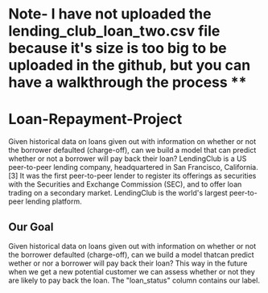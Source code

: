 # Note- I have not uploaded the lending_club_loan_two.csv file because it's size is too big to be uploaded in the github, but you can have a walkthrough the process **
# Loan-Repayment-Project
Given historical data on loans given out with information on whether or not the borrower defaulted (charge-off), can we build a model that can predict whether or not a borrower will pay back their loan?
LendingClub is a US peer-to-peer lending company, headquartered in San Francisco, California.[3] It was the first peer-to-peer lender to register its offerings as securities with the Securities and Exchange Commission (SEC), and to offer loan trading on a secondary market. LendingClub is the world's largest peer-to-peer lending platform.

## Our Goal
Given historical data on loans given out with information on whether or not the borrower defaulted (charge-off), can we build a model thatcan predict wether or nor a borrower will pay back their loan? This way in the future when we get a new potential customer we can assess whether or not they are likely to pay back the loan. 
The "loan_status" column contains our label.
